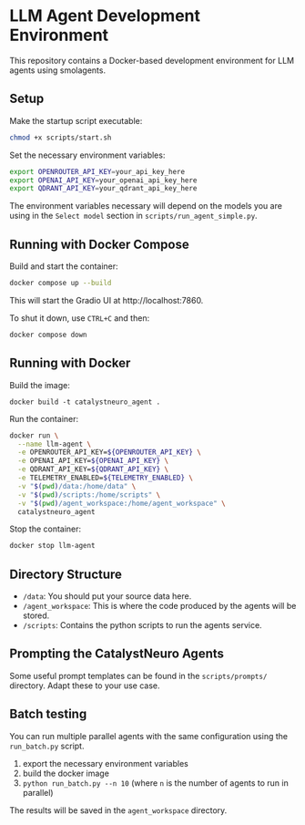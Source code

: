 # LLM Agent Development Environment

This repository contains a Docker-based development environment for LLM agents using smolagents.

## Setup

Make the startup script executable:
```bash
chmod +x scripts/start.sh
```

Set the necessary environment variables:
```bash
export OPENROUTER_API_KEY=your_api_key_here
export OPENAI_API_KEY=your_openai_api_key_here
export QDRANT_API_KEY=your_qdrant_api_key_here
```

The environment variables necessary will depend on the models you are using in the `Select model` section in `scripts/run_agent_simple.py`.

## Running with Docker Compose

Build and start the container:
```bash
docker compose up --build
```

This will start the Gradio UI at http://localhost:7860.

To shut it down, use `CTRL+C` and then:
```bash
docker compose down
```

## Running with Docker

Build the image:
```
docker build -t catalystneuro_agent .
```

Run the container:
```bash
docker run \
  --name llm-agent \
  -e OPENROUTER_API_KEY=${OPENROUTER_API_KEY} \
  -e OPENAI_API_KEY=${OPENAI_API_KEY} \
  -e QDRANT_API_KEY=${QDRANT_API_KEY} \
  -e TELEMETRY_ENABLED=${TELEMETRY_ENABLED} \
  -v "$(pwd)/data:/home/data" \
  -v "$(pwd)/scripts:/home/scripts" \
  -v "$(pwd)/agent_workspace:/home/agent_workspace" \
  catalystneuro_agent
```

Stop the container:
```bash
docker stop llm-agent
```

## Directory Structure

- `/data`: You should put your source data here.
- `/agent_workspace`: This is where the code produced by the agents will be stored.
- `/scripts`: Contains the python scripts to run the agents service.

## Prompting the CatalystNeuro Agents

Some useful prompt templates can be found in the `scripts/prompts/` directory. Adapt these to your use case.

## Batch testing
You can run multiple parallel agents with the same configuration using the `run_batch.py` script.

1. export the necessary environment variables
2. build the docker image
3. `python run_batch.py --n 10` (where `n` is the number of agents to run in parallel)

The results will be saved in the `agent_workspace` directory.

